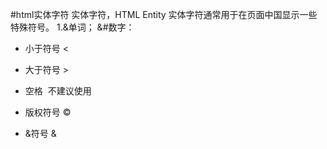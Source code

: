 #html实体字符
实体字符，HTML Entity
实体字符通常用于在页面中国显示一些特殊符号。
1.&单词；
&#数字：

- 小于符号
&lt;
- 大于符号
&gt;
- 空格
&nbsp;不建议使用
- 版权符号
&copy;

- &符号
&amp;